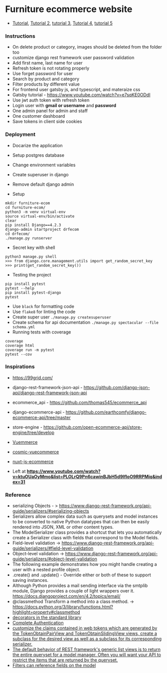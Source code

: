 # Furniture ecommerce website

 - [Tutorial](https://www.youtube.com/watch?v=jUsm_LV4_cE&list=PLOLrQ9Pn6cawinBJbH5d9IfloO9RRPMiq&index=8), [Tutorial 2](https://www.youtube.com/watch?v=EbLEyM9SyZQ&list=PLOLrQ9Pn6cay_cQkyg-WYYiJ_EKU8KWKh), [tutorial 3](https://www.youtube.com/watch?v=tujhGdn1EMI), [Tutorial 4](https://www.youtube.com/watch?v=xjMP0hspNLE&list=PL-51WBLyFTg1gPEHotYAhNAPsisChkyTc), [tutorial 5](https://www.youtube.com/watch?v=lo7lBD9ynVc&t=14s)

### Instructions
 - On delete product or category, images should be deleted from the folder too
 - customize django rest framework user password validation
 - Add first name, last name for user
 - Refresh token is not rotating properly
 - Use forget password for user
 - Search by product and category
 - Filter products by different value
 - For frontend user gatsby js, and typescript, and materaize css
 - Gatsby tutorial - https://www.youtube.com/watch?v=e7sqKE0ODdI
 - Use jwt auth token with refresh token
 - Login user with **gmail or username** and **password**
 - One admin panel for admin and staff
 - One customer dashboard
 - Save tokens in client side cookies

### Deployment
 - Docarize the application
 - Setup postgres database
 - Change environment variables
 - Create superuser in django
 - Remove default django admin 


 - Setup
 ```
 mkdir furniture-ecom
 cd furniture-ecom/
 python3 -m venv virtual-env
 source virtual-env/bin/activate
 clear
 pip install Django==4.2.3
 django-admin startproject drfecom
 cd drfecom/
 ./manage.py runserver
 ```
 - Secret key with shell
 ```
 python3 manage.py shell
 >>> from django.core.management.utils import get_random_secret_key
 >>> print(get_random_secret_key())
 ```
 - Testing the project
 ```
 pip install pytest
 pytest --help
 pip install pytest-django
 pytest
 ```
 - Use `black` for formatting code
 - Use `flake8` for linting the code
 - Create super user `./manage.py createsuperuser`
 - Create schema for api documentation `./manage.py spectacular --file schema.yml`
 - Running tests with coverage
 ```
 coverage
 coverage html
 coverage run -m pytest
 pytest --cov
 ```

### Inspirations
 - https://99grid.com/
 - django-rest-framework-json-api - https://github.com/django-json-api/django-rest-framework-json-api
 - ecommerce_api - https://github.com/thomas545/ecommerce_api
 - django-ecommerce-api - https://github.com/earthcomfy/django-ecommerce-api/tree/master
 - store-engine - https://github.com/open-ecommerce-api/store-engine/tree/develop
 - [Vuemmerce](https://github.com/ivanlori/Vuemmerce)
 - [cosmic-vuecommerce](https://github.com/althaffe/cosmic-vuecommerce)
 - [nuxt-js-ecommerce](https://github.com/rheedwahn/nuxt-js-ecommerce)

 - Left at __https://www.youtube.com/watch?v=ktuOUaOyMmo&list=PLOLrQ9Pn6cawinBJbH5d9IfloO9RRPMiq&index=31__

### Reference
 - serializing Objects - > https://www.django-rest-framework.org/api-guide/serializers/#serializing-objects
 - Serializers allow complex data such as querysets and model instances to be converted to native Python datatypes that can then be easily rendered into JSON, XML or other content types.
 - The ModelSerializer class provides a shortcut that lets you automatically create a Serializer class with fields that correspond to the Model fields.
 - Field-level validation -> https://www.django-rest-framework.org/api-guide/serializers/#field-level-validation
 - Object-level validation -> https://www.django-rest-framework.org/api-guide/serializers/#object-level-validation
 - The following example demonstrates how you might handle creating a user with a nested profile object.
 - .create() and .update() - Override either or both of these to support saving instances.
 - Although Python provides a mail sending interface via the smtplib module, Django provides a couple of light wrappers over it. https://docs.djangoproject.com/en/4.2/topics/email/
 - @classmethod Transform a method into a class method. -> https://docs.python.org/3/library/functions.html?highlight=property#classmethod
 - [decorators in the standard library](https://wiki.python.org/moin/Decorators)
 - [Complete Authentication](https://github.com/celiao/django-rest-authemail)
 - [customize the claims contained in web tokens which are generated by the TokenObtainPairView and TokenObtainSlidingView views, create a subclass for the desired view as well as a subclass for its corresponding serializer. ](https://django-rest-framework-simplejwt.readthedocs.io/en/latest/customizing_token_claims.html)
 - [The default behavior of REST framework's generic list views is to return the entire queryset for a model manager. Often you will want your API to restrict the items that are returned by the queryset.](https://www.django-rest-framework.org/api-guide/filtering/)
 - [Filters can reference fields on the model](https://docs.djangoproject.com/en/4.2/topics/db/queries/#filters-can-reference-fields-on-the-model)
